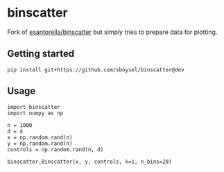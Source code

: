 # binscatter

Fork of [esantorella/binscatter](https://github.com/esantorella/binscatter) but simply tries to prepare data for plotting.

## Getting started

```shell
pip install git+https://github.com/sboysel/binscatter@dev
```

## Usage

```
import binscatter
import numpy as np

n = 1000
d = 4
x = np.random.rand(n)
y = np.random.rand(n)
controls = np.random.rand(n, d)

binscatter.Binscatter(x, y, controls, k=1, n_bins=20)
```
